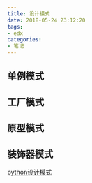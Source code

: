 ```yaml
---
title: 设计模式
date: 2018-05-24 23:12:20
tags:
- edx
categories:
- 笔记
---
```

## 单例模式

## 工厂模式

## 原型模式

## 装饰器模式

[python设计模式](https://github.com/faif/python-patterns)
